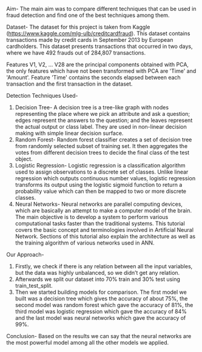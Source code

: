 Aim- The main aim was to compare different techniques that can be used in fraud detection and find one of the best techniques among them.

Dataset- The dataset for this project is taken from Kaggle (https://www.kaggle.com/mlg-ulb/creditcardfraud). This dataset contains transactions made by credit cards in September 2013 by European cardholders. This dataset presents transactions that occurred in two days, where we have 492 frauds out of 284,807 transactions. 

Features V1, V2, ... V28 are the principal components obtained with PCA, the only features which have not been transformed with PCA are 'Time' and 'Amount'. Feature 'Time' contains the seconds elapsed between each transaction and the first transaction in the dataset.

Detection Techniques Used-
1.	Decision Tree- A decision tree is a tree-like graph with nodes representing the place where we pick an attribute and ask a question; edges represent the answers to the question; and the leaves represent the actual output or class label. They are used in non-linear decision making with simple linear decision surface.
2.	Random Forest- Random forest classifier creates a set of decision tree from randomly selected subset of training set. It then aggregates the votes from different decision trees to decide the final class of the test object.
3.	Logistic Regression- Logistic regression is a classification algorithm used to assign observations to a discrete set of classes. Unlike linear regression which outputs continuous number values, logistic regression transforms its output using the logistic sigmoid function to return a probability value which can then be mapped to two or more discrete classes.
4.	Neural Networks- Neural networks are parallel computing devices, which are basically an attempt to make a computer model of the brain. The main objective is to develop a system to perform various computational tasks faster than the traditional systems. This tutorial covers the basic concept and terminologies involved in Artificial Neural Network. Sections of this tutorial also explain the architecture as well as the training algorithm of various networks used in ANN.

Our Approach-
1.	Firstly, we check if there is any relation between all the input variables, but the data was highly unbalanced, so we didn’t get any relation.
2.	Afterwards we split our dataset into 70% train and 30% test using train_test_split.
3.	Then we started building models for comparison. The first model we built was a decision tree which gives the accuracy of about 75%, the second model was random forest which gave the accuracy of 81%, the third model  was logistic regression which gave the accuracy of 84% and the last model was neural networks which gave the accuracy of 99%.

Conclusion- Based on the results we can say that the neural networks are the most powerful model among all the other models we applied.
